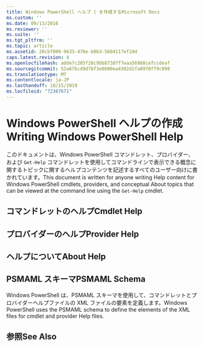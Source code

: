 ```yaml
---
title: Windows PowerShell ヘルプ | を作成するMicrosoft Docs
ms.custom: ''
ms.date: 09/13/2016
ms.reviewer: ''
ms.suite: ''
ms.tgt_pltfrm: ''
ms.topic: article
ms.assetid: 20cbf009-9633-476e-b0b3-5604117ef2dd
caps.latest.revision: 4
ms.openlocfilehash: adde7c205f26c9bb87307f7eaa56988cefccdeaf
ms.sourcegitcommit: 52a67bcd9d7bf3e8600ea4302d1fa8970ff9c998
ms.translationtype: MT
ms.contentlocale: ja-JP
ms.lasthandoff: 10/15/2019
ms.locfileid: "72367671"
---
```

# <a name="writing-windows-powershell-help"></a><span data-ttu-id="87952-102">Windows PowerShell ヘルプの作成</span><span class="sxs-lookup"><span data-stu-id="87952-102">Writing Windows PowerShell Help</span></span>

<span data-ttu-id="87952-103">このドキュメントは、Windows PowerShell コマンドレット、プロバイダー、および `Get-Help` コマンドレットを使用してコマンドラインで表示できる概念に関するトピックに関するヘルプコンテンツを記述するすべてのユーザー向けに書かれています。</span><span class="sxs-lookup"><span data-stu-id="87952-103">This document is written for anyone writing Help content for Windows PowerShell cmdlets, providers, and conceptual About topics that can be viewed at the command line using the `Get-Help` cmdlet.</span></span>

## <a name="cmdlet-help"></a><span data-ttu-id="87952-104">コマンドレットのヘルプ</span><span class="sxs-lookup"><span data-stu-id="87952-104">Cmdlet Help</span></span>

## <a name="provider-help"></a><span data-ttu-id="87952-105">プロバイダーのヘルプ</span><span class="sxs-lookup"><span data-stu-id="87952-105">Provider Help</span></span>

## <a name="about-help"></a><span data-ttu-id="87952-106">ヘルプについて</span><span class="sxs-lookup"><span data-stu-id="87952-106">About Help</span></span>

## <a name="psmaml-schema"></a><span data-ttu-id="87952-107">PSMAML スキーマ</span><span class="sxs-lookup"><span data-stu-id="87952-107">PSMAML Schema</span></span>

 <span data-ttu-id="87952-108">Windows PowerShell は、PSMAML スキーマを使用して、コマンドレットとプロバイダーヘルプファイルの XML ファイルの要素を定義します。</span><span class="sxs-lookup"><span data-stu-id="87952-108">Windows PowerShell uses the PSMAML schema to define the elements of the XML files for cmdlet and provider Help files.</span></span>

## <a name="see-also"></a><span data-ttu-id="87952-109">参照</span><span class="sxs-lookup"><span data-stu-id="87952-109">See Also</span></span>
